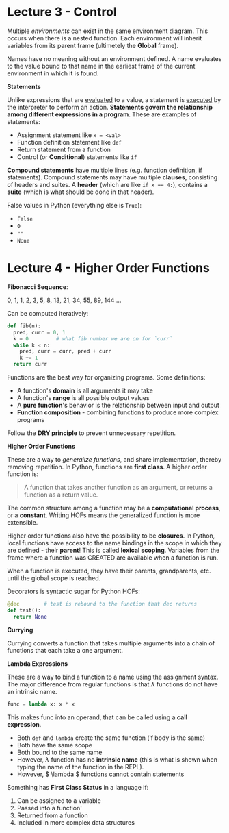 # Lecture 3 - Control

Multiple *environments* can exist in the same environment diagram. This occurs when there is a nested function. Each environment will inherit variables from its parent frame (ultimetely the **Global** frame).

Names have no meaning without an environment defined. A name evaluates to the value bound to that name in the earliest frame of the current environment in which it is found.



**Statements**

Unlike expressions that are <u>evaluated</u> to a value, a statement is <u>executed</u> by the interpreter to perform an action. **Statements govern the relationship among different expressions in a program**. These are examples of statements:

- Assignment statement like `x = <val>`
- Function definition statement like `def`
- Return statement from a function
- Control (or **Conditional**) statements like `if`

**Compound statements** have multiple lines (e.g. function definition, if statements). Compound statements may have multiple **clauses**, consisting of headers and suites. A **header** (which are like `if x == 4:`), contains a **suite** (which is what should be done in that header).

False values in Python (everything else is `True`):

- `False`
- `0`
- `""`
- `None`

# Lecture 4 - Higher Order Functions

**Fibonacci Sequence**:

0, 1, 1, 2, 3, 5, 8, 13, 21, 34, 55, 89, 144 ...

Can be computed iteratively:

```python
def fib(n):
  pred, curr = 0, 1
  k = 0			# what fib number we are on for `curr`
  while k < n:
    pred, curr = curr, pred + curr
    k += 1
  return curr
```

Functions are the best way for organizing programs. Some definitions:

- A function's **domain** is all arguments it may take
- A function's **range** is all possible output values
- A **pure function**'s behavior is the relationship between input and output
- **Function composition** - combining functions to produce more complex programs

Follow the **DRY principle** to prevent unnecessary repetition.



**Higher Order Functions**

These are a way to *generalize functions*, and share implementation, thereby removing repetition. In Python, functions are **first class**. A higher order function is:

> A function that takes another function as an argument, or returns a function as a return value.

The common structure among a function may be a **computational process**, or a **constant**. Writing HOFs means the generalized function is more extensible.

Higher order functions also have the possibility to be **closures**. In Python, local functions have access to the name bindings in the scope in which they are defined - their **parent**! This is called **lexical scoping**. Variables from the frame where a function was CREATED are available when a function is run.

When a function is executed, they have their parents, grandparents, etc. until the global scope is reached.

Decorators is syntactic sugar for Python HOFs:

```python
@dec		# test is rebound to the function that dec returns
def test():
  return None
```



**Currying**

Currying converts a function that takes multiple arguments into a chain of functions that each take a one argument.



**Lambda Expressions**

These are a way to bind a function to a name using the assignment syntax. The major difference from regular functions is that $\lambda$ functions do not have an intrinsic name.

```python
func = lambda x: x * x
```

This makes func into an operand, that can be called using a **call expression**.

- Both `def` and `lambda` create the same function (if body is the same)
- Both have the same scope
- Both bound to the same name
- However, $\lambda$ function has no **intrinsic name** (this is what is shown when typing the name of the function in the REPL). 
- However, $ \lambda $ functions cannot contain statements

Something has **First Class Status** in a language if:

1. Can be assigned to a variable
2. Passed into a function'
3. Returned from a function
4. Included in more complex data structures



